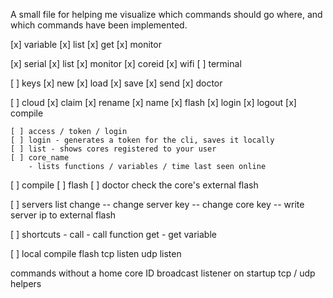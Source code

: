 A small file for helping me visualize which commands should go where, and which commands have been implemented.


[x]	variable
    [x] list
    [x] get
    [x] monitor

[x]	serial
    [x] list
    [x] monitor
    [x] coreid
    [x] wifi
    [ ] terminal

[ ]	keys
    [x] new
    [x] load
    [x] save
    [x] send
    [x] doctor

[ ] cloud
    [x] claim
    [x] rename
    [x] name
    [x] flash
    [x] login
    [x] logout
    [x] compile



    [ ] access / token / login
    [ ] login - generates a token for the cli, saves it locally
    [ ] list - shows cores registered to your user
    [ ] core_name
        - lists functions / variables / time last seen online

[ ] compile
[ ] flash
[ ] doctor
		check the core's external flash

[ ] servers
		list
		change
			-- change server key
			-- change core key
		 	-- write server ip to external flash


[ ] shortcuts -
    call - call function
    get - get variable


[ ] local
    compile
    flash
    tcp listen
    udp listen


commands without a home
	core ID broadcast listener on startup
	tcp / udp helpers
